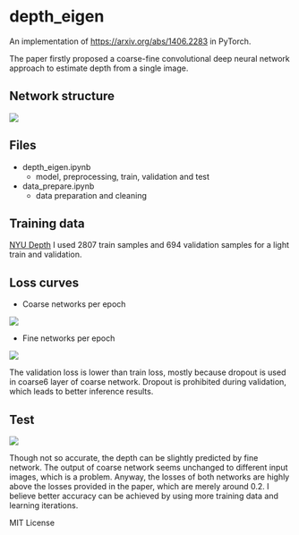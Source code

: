 # depth_eigen
An implementation of https://arxiv.org/abs/1406.2283 in PyTorch.

The paper firstly proposed a coarse-fine convolutional deep neural network approach to estimate depth from a single image.

## Network structure
<p>
  <img src="https://github.com/shuuchen/depth_eigen/blob/master/images/structure.png" />
</p>

## Files
- depth_eigen.ipynb
  - model, preprocessing, train, validation and test
- data_prepare.ipynb
  - data preparation and cleaning

## Training data
[NYU Depth](https://cs.nyu.edu/~silberman/datasets/)
I used 2807 train samples and 694 validation samples for a light train and validation.

## Loss curves 
- Coarse networks per epoch
<p>
  <img src="https://github.com/shuuchen/depth_eigen/blob/master/images/coarse.png"/>
</p>

- Fine networks per epoch
<p>
  <img src="https://github.com/shuuchen/depth_eigen/blob/master/images/fine.png"/>
</p>

The validation loss is lower than train loss, mostly because dropout is used in coarse6 layer of coarse network. Dropout is prohibited during validation, which leads to better inference results.

## Test

<p>
  <img src="https://github.com/shuuchen/depth_eigen/blob/master/images/test.png" />
</p>

Though not so accurate, the depth can be slightly predicted by fine network. The output of coarse network seems unchanged to different input images, which is a problem. Anyway, the losses of both networks are highly above the losses provided in the paper, which are merely around 0.2. I believe better accuracy can be achieved by using more training data and learning iterations.


MIT License
